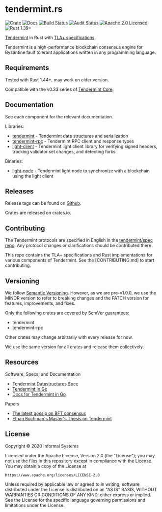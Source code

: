 # tendermint.rs

[![Crate][crate-image]][crate-link]
[![Docs][docs-image]][docs-link]
[![Build Status][build-image]][build-link]
[![Audit Status][audit-image]][audit-link]
[![Apache 2.0 Licensed][license-image]][license-link]
![Rust 1.39+][rustc-image]

[Tendermint] in Rust with [TLA+ specifications](/docs/spec).

Tendermint is a high-performance blockchain consensus engine 
for Byzantine fault tolerant applications written in any programming language.

## Requirements

Tested with Rust 1.44+, may work on older version.

Compatible with the v0.33 series of [Tendermint Core][Tendermint].

## Documentation

See each component for the relevant documentation.

Libraries:

- [tendermint](./tendermint) - Tendermint data structures and
  serialization
- [tendermint-rpc](./rpc) - Tendermint RPC client and
  response types
- [light-client](./light-client) - Tendermint light client library for verifying
  signed headers, tracking validator set changes, and detecting forks

Binaries:

- [light-node](./light-node) - Tendermint light node to synchronize with a
  blockchain using the light client 

## Releases

Release tags can be found on [Github](https://github.com/informalsystems/tendermint-rs/releases).

Crates are released on crates.io.

## Contributing

The Tendermint protocols are specified in English in the
[tendermint/spec repo](https://github.com/tendermint/spec).
Any protocol changes or clarifications should be contributed there.

This repo contains the TLA+ specifications and Rust implementations for
various components of Tendermint. See the [CONTRIBUTING.md] to start
contributing.

## Versioning

We follow [Semantic Versioning](https://semver.org/). However, as we are
pre-v1.0.0, we use the MINOR version to refer to breaking changes and the PATCH
version for features, improvements, and fixes.

Only the following crates are covered by SemVer guarantees:

- tendermint
- tendermint-rpc

Other crates may change arbitrarily with every release for now.

We use the same version for all crates and release them collectively.

## Resources

Software, Specs, and Documentation

- [Tendermint Datastructures Spec](https://github.com/tendermint/spec)
- [Tendermint in Go](https://github.com/tendermint/tendermint)
- [Docs for Tendermint in Go](http://docs.tendermint.com/)

Papers

- [The latest gossip on BFT consensus](https://arxiv.org/abs/1807.04938)
- [Ethan Buchman's Master's Thesis on Tendermint](https://atrium.lib.uoguelph.ca/xmlui/handle/10214/9769)

## License

Copyright © 2020 Informal Systems

Licensed under the Apache License, Version 2.0 (the "License");
you may not use the files in this repository except in compliance with the License.
You may obtain a copy of the License at

    https://www.apache.org/licenses/LICENSE-2.0

Unless required by applicable law or agreed to in writing, software
distributed under the License is distributed on an "AS IS" BASIS,
WITHOUT WARRANTIES OR CONDITIONS OF ANY KIND, either express or implied.
See the License for the specific language governing permissions and
limitations under the License.

[//]: # (badges)

[crate-image]: https://img.shields.io/crates/v/tendermint.svg
[crate-link]: https://crates.io/crates/tendermint
[docs-image]: https://docs.rs/tendermint/badge.svg
[docs-link]: https://docs.rs/tendermint/
[build-image]: https://github.com/informalsystems/tendermint-rs/workflows/Rust/badge.svg
[build-link]: https://github.com/informalsystems/tendermint-rs/actions?query=workflow%3ARust
[audit-image]: https://github.com/informalsystems/tendermint-rs/workflows/Audit-Check/badge.svg
[audit-link]: https://github.com/informalsystems/tendermint-rs/actions?query=workflow%3AAudit-Check
[license-image]: https://img.shields.io/badge/license-Apache2.0-blue.svg
[license-link]: https://github.com/interchainio/tendermint-rs/blob/master/LICENSE
[rustc-image]: https://img.shields.io/badge/rustc-1.44+-blue.svg

[//]: # (general links)

[tendermint-docs-link]: https://docs.rs/tendermint/
[tendermint-rpc-docs-link]: https://docs.rs/tendermint-rpc/
[Tendermint]: https://github.com/tendermint/tendermint
[tendermint-light-client-docs-link]: https://docs.rs/tendermint-light-client/
[tendermint-light-node-docs-link]: https://docs.rs/tendermint-light-node/
